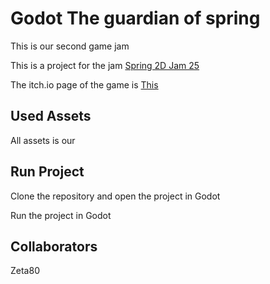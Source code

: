 # Godot The guardian of spring

This is our second game jam

This is a project for the jam [Spring 2D Jam 25](https://itch.io/jam/spring-2d-jam-2025)

The itch.io page of the game is [This](https://emiyuki.itch.io/the-guardian-of-spring)

## Used Assets

All assets is our

## Run Project

Clone the repository and open the project in Godot 

Run the project in Godot

## Collaborators

Zeta80